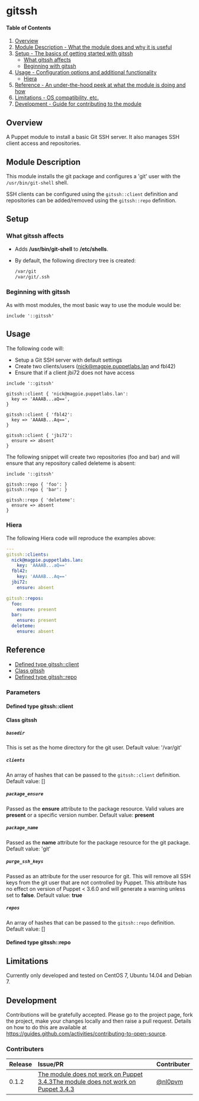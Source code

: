 # gitssh

#### Table of Contents

1. [Overview](#overview)
2. [Module Description - What the module does and why it is useful](#module-description)
3. [Setup - The basics of getting started with gitssh](#setup)
    * [What gitssh affects](#what-gitssh-affects)
    * [Beginning with gitssh](#beginning-with-gitssh)
4. [Usage - Configuration options and additional functionality](#usage)
    * [Hiera](#hiera)
5. [Reference - An under-the-hood peek at what the module is doing and how](#reference)
5. [Limitations - OS compatibility, etc.](#limitations)
6. [Development - Guide for contributing to the module](#development)

## Overview

A Puppet module to install a basic Git SSH server.  It also manages SSH client
access and repositories.


## Module Description

This module installs the git package and configures a 'git' user with the
`/usr/bin/git-shell` shell.

SSH clients can be configured using the `gitssh::client` definition and
repositories can be added/removed using the `gitssh::repo` definition.

## Setup

### What gitssh affects

* Adds **/usr/bin/git-shell** to **/etc/shells**.
* By default, the following directory tree is created:

  ```bash
  /var/git
  /var/git/.ssh
  ```

### Beginning with gitssh

As with most modules, the most basic way to use the module would be:

```puppet
include '::gitssh'
```

## Usage

The following code will:

* Setup a Git SSH server with default settings
* Create two clients/users (nick@magpie.puppetlabs.lan and fbl42)
* Ensure that if a client jbi72 does not have access

```puppet
include '::gitssh'

gitssh::client { 'nick@magpie.puppetlabs.lan':
  key => 'AAAAB...aQ==',
}

gitssh::client { 'fbl42':
  key => 'AAAAB...Aq==',
}

gitssh::client { 'jbi72':
  ensure => absent
}
```

The following snippet will create two repositories (foo and bar) and will
ensure that any repository called deleteme is absent:

```puppet
include '::gitssh'

gitssh::repo { 'foo': }
gitssh::repo { 'bar': }

gitssh::repo { 'deleteme':
  ensure => absent
}
```

### Hiera

The following Hiera code will reproduce the examples above:

```YAML
---
gitssh::clients:
  nick@magpie.puppetlabs.lan:
    key: 'AAAAB...aQ=='
  fbl42:
    key: 'AAAAB...Aq=='
  jbi72:
    ensure: absent

gitssh::repos:
  foo:
    ensure: present
  bar:
    ensure: present
  deleteme:
    ensure: absent
```

## Reference

* [Defined type gitssh::client](#defined-type-gitsshclient)
* [Class gitssh](#class-gitssh)
* [Defined type gitssh::repo](#defined-type-gitsshrepo)

### Parameters

#### Defined type gitssh::client

#### Class gitssh

##### `basedir`
This is set as the home directory for the git user.
Default value: '/var/git'

##### `clients`
An array of hashes that can be passed to the `gitssh::client` definition.
Default value: []

##### `package_ensure`
Passed as the **ensure** attribute to the package resource.  Valid
values are **present** or a specific version number.
Default value: **present**

##### `package_name`
Passed as the **name** attribute for the package resource for the git
package.
Default value: 'git'

##### `purge_ssh_keys`
Passed as an attribute for the user resource for git.  This will remove all
SSH keys from the git user that are not controlled by Puppet.  This
attribute has no effect on version of Puppet < 3.6.0 and will generate a
warning unless set to **false**.
Default value: **true**

##### `repos`
An array of hashes that can be passed to the `gitssh::repo` definition.
Default value: []

#### Defined type gitssh::repo

## Limitations

Currently only developed and tested on CentOS 7, Ubuntu 14.04 and Debian 7.

## Development

Contributions will be gratefully accepted.  Please go to the project page,
fork the project, make your changes locally and then raise a pull request.
Details on how to do this are available at
https://guides.github.com/activities/contributing-to-open-source.

### Contributers

| Release        | Issue/PR                                                                                                                    | Contributer                          |
| :------------- | :-------------------------------------------------------------------------------------------------------------------------- | :------------------------------------|
| 0.1.2          | [The module does not work on Puppet 3.4.3The module does not work on Puppet 3.4.3](https://github.com/locp/gitssh/issues/3) | [@nl0pvm](https://github.com/nl0pvm) |

